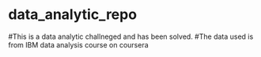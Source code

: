 # data_analytic_repo
#This is a data analytic challneged and has been solved.
#The data used is from IBM data analysis course on coursera
